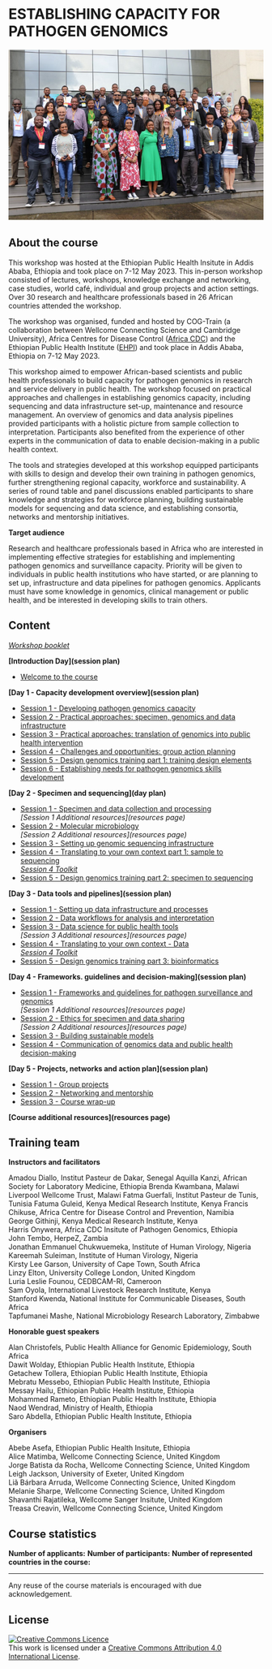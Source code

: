 # ESTABLISHING CAPACITY FOR PATHOGEN GENOMICS

![Participants of the Establishing Capacity for Pathogen Genomics 2023](images/ECPG.png)

## About the course


This workshop was hosted at the Ethiopian Public Health Insitute in Addis Ababa, Ethiopia and took place on 7-12 May 2023. This in-person workshop consisted of lectures, workshops, knowledge exchange and networking, case studies, world café, individual and group projects and action settings. Over 30 research and healthcare professionals based in 26 African countries attended the workshop. 


The workshop was organised, funded and hosted by COG-Train (a collaboration between Wellcome Connecting Science and Cambridge University),  Africa Centres for Disease Control ([Africa CDC](https://africacdc.org/)) and the Ethiopian Public Health Institute ([EHPI](https://ephi.gov.et/)) and took place in Addis Ababa, Ethiopia on 7-12 May 2023.


This workshop aimed to empower African-based scientists and public health professionals to build capacity for pathogen genomics in research and service delivery in public health. The workshop focused on practical approaches and challenges in establishing genomics capacity, including sequencing and data infrastructure set-up, maintenance and resource management.  An overview of genomics and data analysis pipelines provided participants with a holistic picture from sample collection to interpretation. Participants also benefited from the experience of other experts in the communication of data to enable decision-making in a public health context.  


The tools and strategies developed at this workshop equipped participants with skills to design and develop their own training in pathogen genomics, further strengthening regional capacity, workforce and sustainability. A series of round table and panel discussions enabled participants to share knowledge and strategies for workforce planning, building sustainable models for sequencing and data science, and establishing consortia, networks and mentorship initiatives.


**Target audience**


Research and healthcare professionals based in Africa who are interested in implementing effective strategies for establishing and implementing pathogen genomics and surveillance capacity. Priority will be given to individuals in public health institutions who have started, or are planning to set up, infrastructure and data pipelines for pathogen genomics. Applicants must have some knowledge in genomics, clinical management or public health, and be interested in developing skills to train others.


## Content




_[Workshop booklet](booklet)_


**[Introduction Day](session plan)**


* [Welcome to the course](slides)


**[Day 1 - Capacity development overview](session plan)**
      
* [Session 1 - Developing pathogen genomics capacity](slides)                 
* [Session 2 - Practical approaches: specimen, genomics and data infrastructure](slides)     
* [Session 3 - Practical approaches: translation of genomics into public health intervention](slides)                
* [Session 4 - Challenges and opportunities: group action planning](slides)            
* [Session 5 - Design genomics training part 1: training design elements](slides)      
* [Session 6 - Establishing needs for pathogen genomics skills development](slides)       


**[Day 2 - Specimen and sequencing](day plan)**


* [Session 1 - Specimen and data collection and processing](slides)    
_[Session 1  Additional resources](resources page)_   
* [Session 2 - Molecular microbiology](slides)      
_[Session 2  Additional resources](resources page)_   
* [Session 3 - Setting up genomic sequencing infrastructure](slides)           
* [Session 4 - Translating to your own context part 1: sample to sequencing](slides)    
_[Session 4 Toolkit](spreadsheet)_        
* [Session 5 - Design genomics training part 2: specimen to sequencing](slides)        


**[Day 3 - Data tools and pipelines](session plan)**


* [Session 1 - Setting up data infrastructure and processes](slides)      
* [Session 2 - Data workflows for analysis and interpretation](slides)      
* [Session 3 - Data science for public health tools](slides)     
_[Session 3  Additional resources](resources page)_      
* [Session 4 - Translating to your own context - Data](slides)   
_[Session 4 Toolkit](spreadsheet)_        
* [Session 5 - Design genomics training part 3: bioinformatics](slides)            


**[Day 4 - Frameworks. guidelines and decision-making](session plan)**


* [Session 1 - Frameworks and guidelines for pathogen surveillance and genomics](slides)      
_[Session 1  Additional resources](resources page)_ 
* [Session 2 - Ethics for specimen and data sharing](slides)    
_[Session 2  Additional resources](resources page)_      
* [Session 3 - Building sustainable models](slides)        
* [Session 4 - Communication of genomics data and public health decision-making](slides)                     

**[Day 5 - Projects, networks and action plan](session plan)**


* [Session 1 - Group projects](slides)      
* [Session 2 - Networking and mentorship](slides)      
* [Session 3 - Course wrap-up](slides)        

**[Course additional resources](resources page)**

## Training team

**Instructors and facilitators**

Amadou Diallo, Institut Pasteur de Dakar, Senegal
Aquilla Kanzi, African Society for Laboratory Medicine, Ethiopia
Brenda Kwambana, Malawi Liverpool Wellcome Trust, Malawi
Fatma Guerfali, Institut Pasteur de Tunis, Tunisia
Fatuma Guleid, Kenya Medical Research Institute, Kenya
Francis Chikuse, Africa Centre for Disease Control and Prevention, Namibia        
George Githinji,  Kenya Medical Research Institute, Kenya            
Harris Onywera, Africa CDC Insitute of Pathogen Genomics, Ethiopia          
John Tembo, HerpeZ, Zambia               
Jonathan Emmanuel Chukwuemeka, Institute of Human Virology, Nigeria          
Kareemah Suleiman, Institute of Human Virology, Nigeria               
Kirsty Lee Garson, University of Cape Town, South Africa           
Linzy Elton, University College London, United Kingdom              
Luria Leslie Founou, CEDBCAM-RI, Cameroon         
Sam Oyola, International Livestock Research Institute, Kenya             
Stanford Kwenda, National Institute for Communicable Diseases, South Africa              
Tapfumanei Mashe, National Microbiology Research Laboratory, Zimbabwe

**Honorable guest speakers**

Alan Christofels, Public Health Alliance for Genomic Epidemiology, South Africa        
Dawit Wolday, Ethiopian Public Health Institute, Ethiopia      
Getachew Tollera, Ethiopian Public Health Institute, Ethiopia          
Mebratu Messebo, Ethiopian Public Health Institute, Ethiopia          
Messay Hailu, Ethiopian Public Health Institute, Ethiopia          
Mohammed Rameto, Ethiopian Public Health Institute, Ethiopia       
Naod Wendrad, Ministry of Health, Ethiopia         
Saro Abdella, Ethiopian Public Health Institute, Ethiopia           

**Organisers**

Abebe Asefa, Ethiopian Public Health Insitute, Ethiopia          
Alice Matimba, Wellcome Connecting Science, United Kingdom           
Jorge Batista da Rocha, Wellcome Connecting Science, United Kingdom      
Leigh Jackson, University of Exeter, United Kingdom      
Liã Bárbara Arruda, Wellcome Connecting Science, United Kingdom      
Melanie Sharpe, Wellcome Connecting Science, United Kingdom      
Shavanthi Rajatileka, Wellcome Sanger Insitute, United Kingdom         
Treasa Creavin, Wellcome Connecting Science, United Kingdom      
  
## Course statistics     

**Number of applicants:**
**Number of participants:**
**Number of represented countries in the course:**

******
Any reuse of the course materials is encouraged with due acknowledgement.

## License
<a rel="license" href="http://creativecommons.org/licenses/by/4.0/"><img alt="Creative Commons Licence" style="border-width:0" src="https://i.creativecommons.org/l/by/4.0/88x31.png" /></a><br />This work is licensed under a <a rel="license" href="http://creativecommons.org/licenses/by/4.0/">Creative Commons Attribution 4.0 International License</a>.

<!-- ## How to cite    -->
